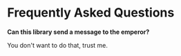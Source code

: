 
# Frequently Asked Questions

**Can this library send a message to the emperor?**

You don't want to do that, trust me.
